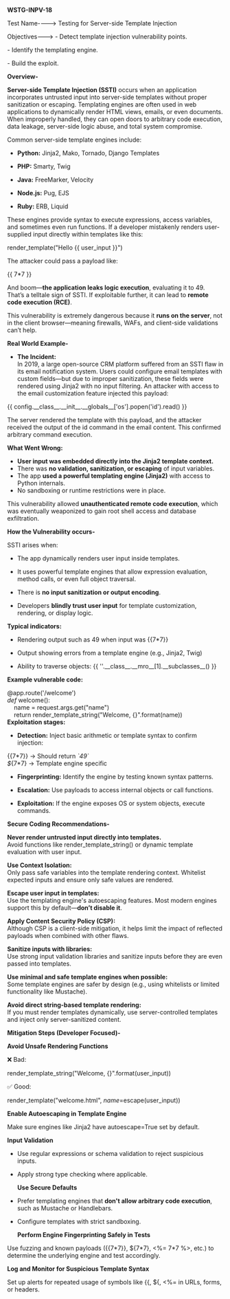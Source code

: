 **WSTG-INPV-18**

Test Name----\> Testing for Server-side Template Injection

Objectives---\> \- Detect template injection vulnerability points.

\- Identify the templating engine.

\- Build the exploit.

**Overview-**

**Server-side Template Injection (SSTI)** occurs when an application incorporates untrusted input into server-side templates without proper sanitization or escaping. Templating engines are often used in web applications to dynamically render HTML views, emails, or even documents. When improperly handled, they can open doors to arbitrary code execution, data leakage, server-side logic abuse, and total system compromise.

Common server-side template engines include:

* **Python:** Jinja2, Mako, Tornado, Django Templates

* **PHP:** Smarty, Twig

* **Java:** FreeMarker, Velocity

* **Node.js:** Pug, EJS

* **Ruby:** ERB, Liquid

These engines provide syntax to execute expressions, access variables, and sometimes even run functions. If a developer mistakenly renders user-supplied input directly within templates like this:

render\_template("Hello {{ user\_input }}")

The attacker could pass a payload like:

{{ 7\*7 }}

And boom—**the application leaks logic execution**, evaluating it to 49\. That’s a telltale sign of SSTI. If exploitable further, it can lead to **remote code execution (RCE)**.

This vulnerability is extremely dangerous because it **runs on the server**, not in the client browser—meaning firewalls, WAFs, and client-side validations can’t help.

**Real World Example-**

* **The Incident:**  
  In 2019, a large open-source CRM platform suffered from an SSTI flaw in its email notification system. Users could configure email templates with custom fields—but due to improper sanitization, these fields were rendered using Jinja2 with no input filtering. An attacker with access to the email customization feature injected this payload:

{{ config.\_\_class\_\_.\_\_init\_\_.\_\_globals\_\_\['os'\].popen('id').read() }}

The server rendered the template with this payload, and the attacker received the output of the id command in the email content. This confirmed arbitrary command execution.

**What Went Wrong:**

* **User input was embedded directly into the Jinja2 template context.**  
* There was **no validation, sanitization, or escaping** of input variables.  
* The app **used a powerful templating engine (Jinja2)** with access to Python internals.  
* No sandboxing or runtime restrictions were in place.

This vulnerability allowed **unauthenticated remote code execution**, which was eventually weaponized to gain root shell access and database exfiltration.

**How the Vulnerability occurs-**

SSTI arises when:

* The app dynamically renders user input inside templates.

* It uses powerful template engines that allow expression evaluation, method calls, or even full object traversal.

* There is **no input sanitization or output encoding**.

* Developers **blindly trust user input** for template customization, rendering, or display logic.

**Typical indicators:**

* Rendering output such as 49 when input was {{7\*7}}

* Output showing errors from a template engine (e.g., Jinja2, Twig)

* Ability to traverse objects: {{ ''.\_\_class\_\_.\_\_mro\_\_\[1\].\_\_subclasses\_\_() }}

**Example vulnerable code:**

@app.route('/welcome')  
*def* welcome():  
    name \= request.args.get("name")  
    return render\_template\_string("Welcome, {}".format(name))  
**Exploitation stages:**

* **Detection:** Inject basic arithmetic or template syntax to confirm injection:

{{7\*7}} → Should return *\`49\`*  
*$*{7\*7} → Template engine specific

* **Fingerprinting:** Identify the engine by testing known syntax patterns.

* **Escalation:** Use payloads to access internal objects or call functions.

* **Exploitation:** If the engine exposes OS or system objects, execute commands.

**Secure Coding Recommendations-**

  **Never render untrusted input directly into templates.**  
Avoid functions like render\_template\_string() or dynamic template evaluation with user input.

  **Use Context Isolation:**  
Only pass safe variables into the template rendering context. Whitelist expected inputs and ensure only safe values are rendered.

  **Escape user input in templates:**  
Use the templating engine's autoescaping features. Most modern engines support this by default—**don’t disable it**.

  **Apply Content Security Policy (CSP):**  
Although CSP is a client-side mitigation, it helps limit the impact of reflected payloads when combined with other flaws.

  **Sanitize inputs with libraries:**  
Use strong input validation libraries and sanitize inputs before they are even passed into templates.

  **Use minimal and safe template engines when possible:**  
Some template engines are safer by design (e.g., using whitelists or limited functionality like Mustache).

  **Avoid direct string-based template rendering:**  
If you must render templates dynamically, use server-controlled templates and inject only server-sanitized content.

**Mitigation Steps (Developer Focused)-**

  **Avoid Unsafe Rendering Functions**

❌ Bad:

render\_template\_string("Welcome, {}".format(user\_input))

✅ Good:

render\_template("welcome.html", *name*\=escape(user\_input))

  **Enable Autoescaping in Template Engine**

Make sure engines like Jinja2 have autoescape=True set by default.

  **Input Validation**

* Use regular expressions or schema validation to reject suspicious inputs.

* Apply strong type checking where applicable.

  **Use Secure Defaults**

* Prefer templating engines that **don't allow arbitrary code execution**, such as Mustache or Handlebars.

* Configure templates with strict sandboxing.

  **Perform Engine Fingerprinting Safely in Tests**

Use fuzzing and known payloads ({{7\*7}}, ${7\*7}, \<%= 7\*7 %\>, etc.) to determine the underlying engine and test accordingly.

  **Log and Monitor for Suspicious Template Syntax**

Set up alerts for repeated usage of symbols like {{, ${, \<%= in URLs, forms, or headers.

